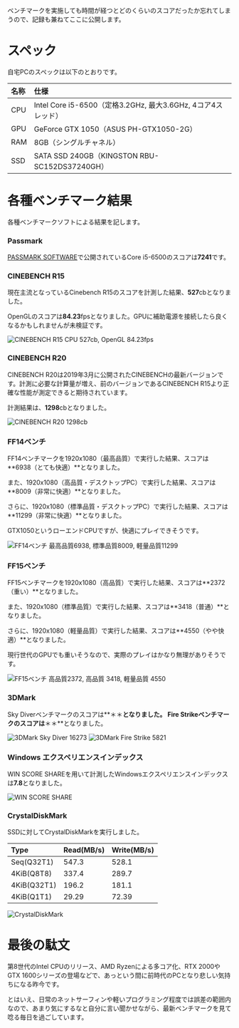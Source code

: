 <!--
{
    "title": "自宅デスクトップPCのベンチマークをしてみた（記録用）",
    "date": "2019-03-10",
    "description": "Core i5-6500, GTX 1050, 8GB RAM, 240GB SSD搭載PCのベンチマーク結果です。"
}
-->

ベンチマークを実施しても時間が経つとどのくらいのスコアだったか忘れてしまうので、記録も兼ねてここに公開します。

# スペック
自宅PCのスペックは以下のとおりです。

|名称|仕様|
|:--|:--|
|CPU|Intel Core i5-6500（定格3.2GHz, 最大3.6GHz, 4コア4スレッド）|
|GPU|GeForce GTX 1050（ASUS PH-GTX1050-2G）|
|RAM|8GB（シングルチャネル）|
|SSD|SATA SSD 240GB（KINGSTON RBU-SC152DS37240GH）|

# 各種ベンチマーク結果
各種ベンチマークソフトによる結果を記します。

### Passmark
[PASSMARK SOFTWARE](https://www.passmark.com/)で公開されているCore i5-6500のスコアは**7241**です。

### CINEBENCH R15
現在主流となっているCinebench R15のスコアを計測した結果、**527**cbとなりました。

OpenGLのスコアは**84.23**fpsとなりました。GPUに補助電源を接続したら良くなるかもしれませんが未検証です。

![CINEBENCH R15 CPU 527cb, OpenGL 84.23fps](./images/01/cinebench_r15_i5-6500.PNG)

### CINEBENCH R20
CINEBENCH R20は2019年3月に公開されたCINEBENCHの最新バージョンです。計測に必要な計算量が増え、前のバージョンであるCINEBENCH R15より正確な性能が測定できると期待されています。

計測結果は、**1298**cbとなりました。

![CINEBENCH R20 1298cb](./images/01/cinebench_r20_i5-6500.jpg)

### FF14ベンチ
FF14ベンチマークを1920x1080（最高品質）で実行した結果、スコアは**6938（とても快適）**となりました。

また、1920x1080（高品質・デスクトップPC）で実行した結果、スコアは**8009（非常に快適）**となりました。

さらに、1920x1080（標準品質・デスクトップPC）で実行した結果、スコアは**11299（非常に快適）**となりました。

GTX1050というローエンドCPUですが、快適にプレイできそうです。

![FF14ベンチ 最高品質6938, 標準品質8009, 軽量品質11299](./images/01/ff14benchmark_i5-6500.jpg)

### FF15ベンチ
FF15ベンチマークを1920x1080（高品質）で実行した結果、スコアは**2372（重い）**となりました。

また、1920x1080（標準品質）で実行した結果、スコアは**3418（普通）**となりました。

さらに、1920x1080（軽量品質）で実行した結果、スコアは**4550（やや快適）**となりました。

現行世代のGPUでも重いそうなので、実際のプレイはかなり無理がありそうです。

![FF15ベンチ 高品質2372, 高品質 3418, 軽量品質 4550](./images/01/ff15benchmark_i5-6500.jpg)

### 3DMark
Sky Diverベンチマークのスコアは**＊＊**となりました。
Fire Strikeベンチマークのスコアは**＊＊**となりました。

![3DMark Sky Diver 16273](./images/01/3DMark_SkyDiver_i5-6500.jpg)
![3DMark Fire Strike 5821](./images/01/3DMark_FireStrike_i5-6500.jpg)

### Windows エクスペリエンスインデックス
WIN SCORE SHAREを用いて計測したWindowsエクスペリエンスインデックスは**7.8**となりました。

![WIN SCORE SHARE](./images/01/WINSCORESHARE_i5-6500.PNG)

### CrystalDiskMark
SSDに対してCrystalDiskMarkを実行しました。

|Type|Read(MB/s)|Write(MB/s)|
|:--|:--|:--|
|Seq(Q32T1)|547.3|528.1|
|4KiB(Q8T8)|337.4|289.7|
|4KiB(Q32T1)|196.2|181.1|
|4KiB(Q1T1)|29.29|72.39|

![CrystalDiskMark](./images/01/CrystalDiskMark_KINGSTON_RBUSC152DS.PNG)

# 最後の駄文

第8世代のIntel CPUのリリース、AMD Ryzenによる多コア化、RTX 2000やGTX 1600シリーズの登場などで、あっという間に前時代のPCとなり悲しい気持ちになる昨今です。

とはいえ、日常のネットサーフィンや軽いプログラミング程度では誤差の範囲内なので、あまり気にするなと自分に言い聞かせながら、最新ベンチマークを見て唸る毎日を過ごしています。